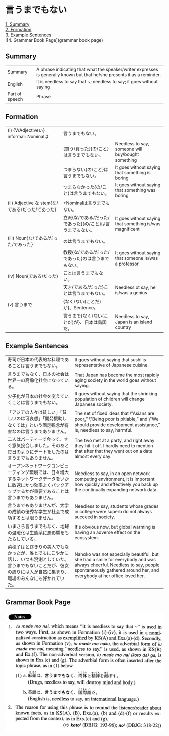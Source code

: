 # 言うまでもない

[1. Summary](#summary)<br>
[2. Formation](#formation)<br>
[3. Example Sentences](#example-sentences)<br>
![4. Grammar Book Page](grammar book page)<br>


## Summary

<table><tr>   <td>Summary</td>   <td>A phrase indicating that what the speaker/writer expresses is generally known but that he/she presents it as a reminder.</td></tr><tr>   <td>English</td>   <td>It is needless to say that ~; needless to say; it goes without saying</td></tr><tr>   <td>Part of speech</td>   <td>Phrase</td></tr></table>

## Formation

<table class="table"><tbody><tr class="tr head"><td class="td"><span class="numbers">(i)</span> <span class="bold">{V/Adjectiveい} informal+Nominalは</span></td><td class="td"><span class="concept">言うまでもない</span><span>。</span></td><td class="td"></td></tr><tr class="tr"><td class="td"></td><td class="td"><span>{買う/買った}{の/こと}は</span><span class="concept">言うまでもない</span><span>。</span></td><td class="td"><span>Needless to say, someone will buy/bought something</span></td></tr><tr class="tr"><td class="td"></td><td class="td"><span>つまらない{の/こと}は</span><span class="concept">言うまでもない</span><span>。</span></td><td class="td"><span>It goes without saying that something is boring</span></td></tr><tr class="tr"><td class="td"></td><td class="td"><span>つまらなかった{の/こと}は</span><span class="concept">言うまでもない</span><span>。</span></td><td class="td"><span>It goes without saying that something was boring</span></td></tr><tr class="tr head"><td class="td"><span class="numbers">(ii)</span> <span class="bold">Adjective な stem{な/である/だった/であった}</span></td><td class="td"><span>+Nominalは</span><span class="concept">言うまでもない</span><span>。</span></td><td class="td"></td></tr><tr class="tr"><td class="td"></td><td class="td"><span>立派{な/である/だった/であった}{の/こと}は</span><span class="concept">言うまでもない</span><span>。</span></td><td class="td"><span>It goes without saying that something is/was magnificent</span></td></tr><tr class="tr head"><td class="td"><span class="numbers">(iii)</span> <span class="bold">Noun{な/である/だった/であった}</span></td><td class="td"><span>のは</span><span class="concept">言うまでもない</span><span>。</span></td><td class="td"></td></tr><tr class="tr"><td class="td"></td><td class="td"><span>教授{な/である/だった/であった}のは</span><span class="concept">言うまでもない</span><span>。</span></td><td class="td"><span>It goes without saying that someone is/was a professor</span></td></tr><tr class="tr head"><td class="td"><span class="numbers">(iv)</span> <span class="bold">Noun{である/だった}</span></td><td class="td"><span>ことは</span><span class="concept">言うまでもない</span><span>。</span></td><td class="td"></td></tr><tr class="tr"><td class="td"></td><td class="td"><span>天才{である/だった}ことは</span><span class="concept">言うまでもない</span><span>。</span></td><td class="td"><span>Needless ot say, he is/was a genius</span></td></tr><tr class="tr head"><td class="td"><span class="numbers">(v)</span> <span class="concept">言うまで</span></td><td class="td"><span class="concept"></span><span>{なく/ない(ことだ)が}、Sentence。</span></td><td class="td"></td></tr><tr class="tr"><td class="td"></td><td class="td"><span class="concept">言うまで</span><span>{なく/ない(ことだ)が}、日本は島国だ。</span></td><td class="td"><span>Needless to say, Japan is an island country</span></td></tr></tbody></table>

## Example Sentences

<table><tr>   <td>寿司が日本の代表的な料理であることは言うまでもない。</td>   <td>It goes without saying that sushi is representative of Japanese cuisine.</td></tr><tr>   <td>言うまでもなく、日本の社会は世界一の高齢化社会になっている。</td>   <td>That Japan has become the most rapidly aging society in the world goes without saying.</td></tr><tr>   <td>少子化が日本の社会を変えていくことは言うまでもない。</td>   <td>It goes without saying that the shrinking population of children will change Japanese society.</td></tr><tr>   <td>「アジアの人々は貧しい」「貧しいのは可哀想」「開発援助しなくては」という固定観念が有害なのは言うまでありません。</td>   <td>The set of ﬁxed ideas that \"Asians are poor,” \"Being poor is pitiable,” and \"We should provide development assistance,” is, needless to say, harmful.</td></tr><tr>   <td>二人はパーティーで会って、すぐ意気投合しました。そのあと毎日のようにデートをしたのは言うまでもありません。</td>   <td>The two met at a party, and right away they hit it off. I hardly need to mention that after that they went out on a date almost every day.</td></tr><tr>   <td>オープンネットワークコンピューティング環境では、日々増大するネットワークデータをいかに敏速にかつ効率よくバックアップするかが重要であることは言うまでもありません。</td>   <td>Needless to say, in an open network computing environment, it is important how quickly and effectively you back up the continually expanding network data.</td></tr><tr>   <td>言うまでもありませんが、大学の成績の優秀な学生が社会で成功するとは限りません。</td>   <td>Needless to say, students whose grades in college were superb do not always succeed in society.</td></tr><tr>   <td>いまさら言うまでもなく、地球の温暖化は生態系に悪影響をもたらしている。</td>   <td>It's obvious now, but global warming is having an adverse effect on the ecosystem.</td></tr><tr>   <td>菜穂子はとびきりの美人でもなかったが、誰とでもにこやかに話し、いつも溌溂としていた。言うまでもないことだが、彼女の周りには人が自然に集まり、職場のみんなにも好かれていた。</td>   <td>Nahoko was not especially beautiful, but she had a smile for everybody and was always cheerful. Needless to say, people spontaneously gathered around her, and everybody at her ofﬁce loved her.</td></tr></table>

## Grammar Book Page

![](../img/Advanced言うまでもない.png)

